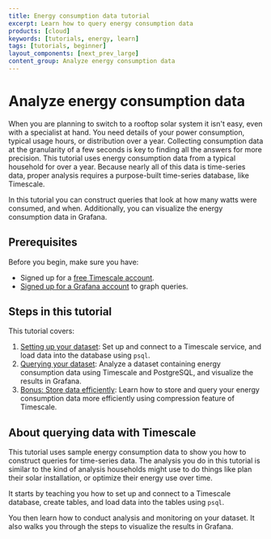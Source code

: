 ```yaml
---
title: Energy consumption data tutorial
excerpt: Learn how to query energy consumption data
products: [cloud]
keywords: [tutorials, energy, learn]
tags: [tutorials, beginner]
layout_components: [next_prev_large]
content_group: Analyze energy consumption data
---
```


# Analyze energy consumption data

When you are planning to switch to a rooftop solar system it isn't easy, even
with a specialist at hand. You need details of your power consumption, typical
usage hours, or distribution over a year. Collecting consumption data at the
granularity of a few seconds is key to finding all the answers for more
precision. This tutorial uses energy consumption data from a typical household
for over a year. Because nearly all of this data is time-series data, proper
analysis requires a purpose-built time-series database, like Timescale.

In this tutorial you can construct queries that look at how many watts were
consumed, and when. Additionally, you can visualize the energy consumption data
in Grafana.

## Prerequisites

Before you begin, make sure you have:

*   Signed up for a [free Timescale account][cloud-install].
*   [](#)<Optional /> [Signed up for a Grafana account][grafana-setup] to graph queries.

## Steps in this tutorial

This tutorial covers:

1.  [Setting up your dataset][dataset-energy]: Set up and connect to a
    Timescale service, and load data into the database using `psql`.
1.  [Querying your dataset][query-energy]: Analyze a dataset containing energy
    consumption data using Timescale and PostgreSQL, and visualize the
    results in Grafana.
1.  [Bonus: Store data efficiently][compress-energy]: Learn how to store and query your
energy consumption data more efficiently using compression feature of Timescale.

## About querying data with Timescale

This tutorial uses sample energy consumption data to show you how to construct
queries for time-series data. The analysis you do in this tutorial is
similar to the kind of analysis households might use to do things like plan
their solar installation, or optimize their energy use over time.

It starts by teaching you how to set up and connect to a Timescale database,
create tables, and load data into the tables using `psql`.

You then learn how to conduct analysis and monitoring on your dataset. It also walks
you through the steps to visualize the results in Grafana.

[dataset-energy]: /implement-use-cases/:currentVersion:/energy-data/dataset-energy/
[query-energy]: /implement-use-cases/:currentVersion:/energy-data/query-energy/
[compress-energy]: /implement-use-cases/:currentVersion:/energy-data/compress-energy/
[cloud-install]: /getting-started/:currentVersion:/#create-your-timescale-account
[grafana-setup]: /use-timescale/:currentVersion:/integrations/observability-alerting/grafana/installation/
